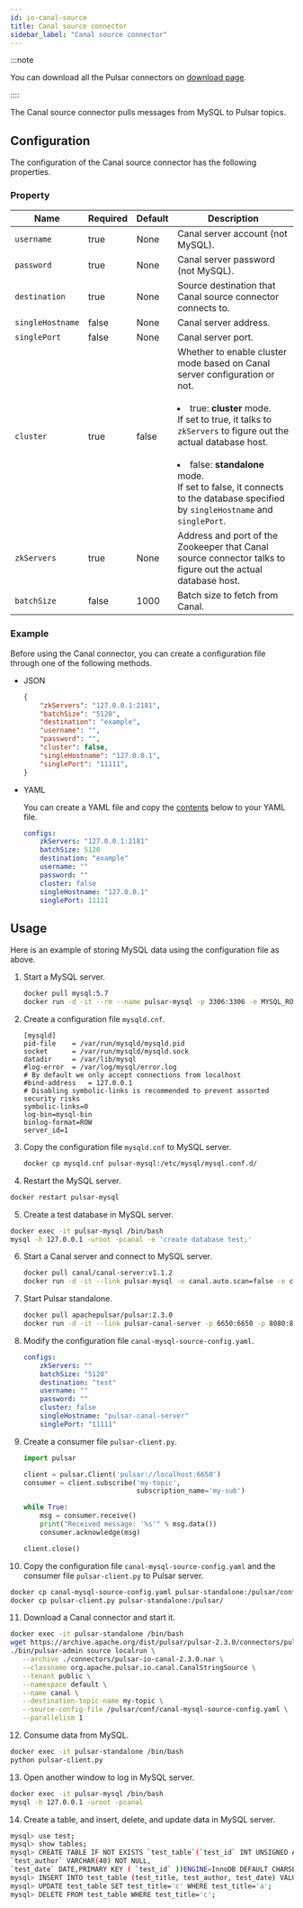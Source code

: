 ```yaml
---
id: io-canal-source
title: Canal source connector
sidebar_label: "Canal source connector"
---
```


:::note

You can download all the Pulsar connectors on [download page](https://pulsar.apache.org/download).

::::

The Canal source connector pulls messages from MySQL to Pulsar topics.

## Configuration

The configuration of the Canal source connector has the following properties.

### Property

| Name | Required | Default | Description |
|------|----------|---------|-------------|
| `username` | true | None | Canal server account (not MySQL).|
| `password` | true | None | Canal server password (not MySQL). |
|`destination`|true|None|Source destination that Canal source connector connects to.
| `singleHostname` | false | None | Canal server address.|
| `singlePort` | false | None | Canal server port.|
| `cluster` | true | false | Whether to enable cluster mode based on Canal server configuration or not.<br /><br /><li>true: **cluster** mode.<br />If set to true, it talks to `zkServers` to figure out the actual database host.<br /><br /></li><li>false: **standalone** mode.<br />If set to false, it connects to the database specified by `singleHostname` and `singlePort`. </li>|
| `zkServers` | true | None | Address and port of the Zookeeper that Canal source connector talks to figure out the actual database host.|
| `batchSize` | false | 1000 | Batch size to fetch from Canal. |

### Example

Before using the Canal connector, you can create a configuration file through one of the following methods.

* JSON 

  ```json
  {
      "zkServers": "127.0.0.1:2181",
      "batchSize": "5120",
      "destination": "example",
      "username": "",
      "password": "",
      "cluster": false,
      "singleHostname": "127.0.0.1",
      "singlePort": "11111",
  }
  ```

* YAML

  You can create a YAML file and copy the [contents](https://github.com/apache/pulsar/blob/master/pulsar-io/canal/src/main/resources/canal-mysql-source-config.yaml) below to your YAML file.

  ```yaml
  configs:
      zkServers: "127.0.0.1:2181"
      batchSize: 5120
      destination: "example"
      username: ""
      password: ""
      cluster: false
      singleHostname: "127.0.0.1"
      singlePort: 11111
  ```

## Usage

Here is an example of storing MySQL data using the configuration file as above.

1. Start a MySQL server.

   ```bash
   docker pull mysql:5.7
   docker run -d -it --rm --name pulsar-mysql -p 3306:3306 -e MYSQL_ROOT_PASSWORD=canal -e MYSQL_USER=mysqluser -e MYSQL_PASSWORD=mysqlpw mysql:5.7
   ```

2. Create a configuration file `mysqld.cnf`.

   ```properties
   [mysqld]
   pid-file    = /var/run/mysqld/mysqld.pid
   socket      = /var/run/mysqld/mysqld.sock
   datadir     = /var/lib/mysql
   #log-error  = /var/log/mysql/error.log
   # By default we only accept connections from localhost
   #bind-address   = 127.0.0.1
   # Disabling symbolic-links is recommended to prevent assorted security risks
   symbolic-links=0
   log-bin=mysql-bin
   binlog-format=ROW
   server_id=1
   ```

3. Copy the configuration file `mysqld.cnf` to MySQL server.

   ```bash
   docker cp mysqld.cnf pulsar-mysql:/etc/mysql/mysql.conf.d/
   ```

4.  Restart the MySQL server.

   ```bash
   docker restart pulsar-mysql
   ```

5.  Create a test database in MySQL server.

   ```bash
   docker exec -it pulsar-mysql /bin/bash
   mysql -h 127.0.0.1 -uroot -pcanal -e 'create database test;'
   ```

6. Start a Canal server and connect to MySQL server.

   ```bash
   docker pull canal/canal-server:v1.1.2
   docker run -d -it --link pulsar-mysql -e canal.auto.scan=false -e canal.destinations=test -e canal.instance.master.address=pulsar-mysql:3306 -e canal.instance.dbUsername=root -e canal.instance.dbPassword=canal -e canal.instance.connectionCharset=UTF-8 -e canal.instance.tsdb.enable=true -e canal.instance.gtidon=false --name=pulsar-canal-server -p 8000:8000 -p 2222:2222 -p 11111:11111 -p 11112:11112 -m 4096m canal/canal-server:v1.1.2
   ```

7. Start Pulsar standalone.

   ```bash
   docker pull apachepulsar/pulsar:2.3.0
   docker run -d -it --link pulsar-canal-server -p 6650:6650 -p 8080:8080 -v $PWD/data:/pulsar/data --name pulsar-standalone apachepulsar/pulsar:2.3.0 bin/pulsar standalone
   ```

8. Modify the configuration file `canal-mysql-source-config.yaml`.

   ```yaml
   configs:
       zkServers: ""
       batchSize: "5120"
       destination: "test"
       username: ""
       password: ""
       cluster: false
       singleHostname: "pulsar-canal-server"
       singlePort: "11111"
   ```

9. Create a consumer file `pulsar-client.py`.

   ```python
   import pulsar

   client = pulsar.Client('pulsar://localhost:6650')
   consumer = client.subscribe('my-topic',
                               subscription_name='my-sub')

   while True:
       msg = consumer.receive()
       print("Received message: '%s'" % msg.data())
       consumer.acknowledge(msg)

   client.close()
   ```

10. Copy the configuration file `canal-mysql-source-config.yaml` and the consumer file  `pulsar-client.py` to Pulsar server.

   ```bash
   docker cp canal-mysql-source-config.yaml pulsar-standalone:/pulsar/conf/
   docker cp pulsar-client.py pulsar-standalone:/pulsar/
   ```

11. Download a Canal connector and start it.

   ```bash
   docker exec -it pulsar-standalone /bin/bash
   wget https://archive.apache.org/dist/pulsar/pulsar-2.3.0/connectors/pulsar-io-canal-2.3.0.nar -P connectors
   ./bin/pulsar-admin source localrun \
      --archive ./connectors/pulsar-io-canal-2.3.0.nar \
      --classname org.apache.pulsar.io.canal.CanalStringSource \
      --tenant public \
      --namespace default \
      --name canal \
      --destination-topic-name my-topic \
      --source-config-file /pulsar/conf/canal-mysql-source-config.yaml \
      --parallelism 1
   ```

12. Consume data from MySQL. 

   ```bash
   docker exec -it pulsar-standalone /bin/bash
   python pulsar-client.py
   ```

13. Open another window to log in MySQL server.

   ```bash
   docker exec -it pulsar-mysql /bin/bash
   mysql -h 127.0.0.1 -uroot -pcanal
   ```

14. Create a table, and insert, delete, and update data in MySQL server.

   ```bash
   mysql> use test;
   mysql> show tables;
   mysql> CREATE TABLE IF NOT EXISTS `test_table`(`test_id` INT UNSIGNED AUTO_INCREMENT,`test_title` VARCHAR(100) NOT NULL,
   `test_author` VARCHAR(40) NOT NULL,
   `test_date` DATE,PRIMARY KEY ( `test_id` ))ENGINE=InnoDB DEFAULT CHARSET=utf8;
   mysql> INSERT INTO test_table (test_title, test_author, test_date) VALUES("a", "b", NOW());
   mysql> UPDATE test_table SET test_title='c' WHERE test_title='a';
   mysql> DELETE FROM test_table WHERE test_title='c';
   ```

